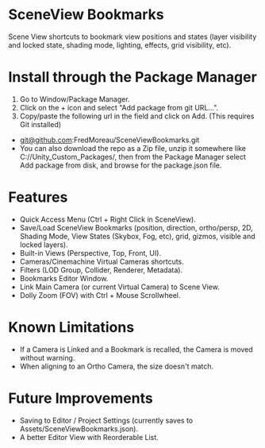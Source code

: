 # SceneView Bookmarks
 Scene View shortcuts to bookmark view positions and states (layer visibility and locked state, shading mode, lighting, effects, grid visibility, etc).

# Install through the Package Manager
1. Go to Window/Package Manager.
2. Click on the + icon and select "Add package from git URL...".
2. Copy/paste the following url in the field and click on Add. (This requires Git installed)
- git@github.com:FredMoreau/SceneViewBookmarks.git
- You can also download the repo as a Zip file, unzip it somewhere like C://Unity_Custom_Packages/, then from the Package Manager select Add package from disk, and browse for the package.json file.

# Features
- Quick Access Menu (Ctrl + Right Click in SceneView).
- Save/Load SceneView Bookmarks (position, direction, ortho/persp, 2D, Shading Mode, View States (Skybox, Fog, etc), grid, gizmos, visible and locked layers).
- Built-in Views (Perspective, Top, Front, UI).
- Cameras/Cinemachine Virtual Cameras shortcuts.
- Filters (LOD Group, Collider, Renderer, Metadata).
- Bookmarks Editor Window.
- Link Main Camera (or current Virtual Camera) to Scene View.
- Dolly Zoom (FOV) with Ctrl + Mouse Scrollwheel.

# Known Limitations
- If a Camera is Linked and a Bookmark is recalled, the Camera is moved without warning.
- When aligning to an Ortho Camera, the size doesn't match.

# Future Improvements
- Saving to Editor / Project Settings (currently saves to Assets/SceneViewBookmarks.json).
- A better Editor View with Reorderable List.
